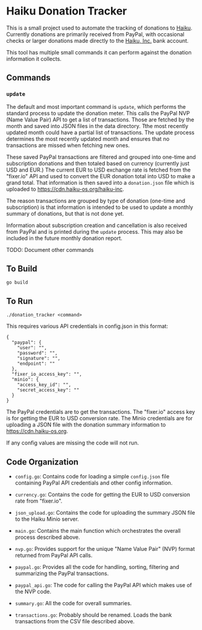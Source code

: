 # Haiku Donation Tracker

This is a small project used to automate the tracking of donations to [Haiku](https://www.haiku-os.org).
Currently donations are primarily received from PayPal, with occasional checks or larger donations
made directly to the [Haiku, Inc.](http://www.haiku-inc.org) bank account.

This tool has multiple small commands it can perform against the donation information it collects.

## Commands

### `update`

The default and most important command is `update`, which performs the standard process to update
the donation meter. This calls the PayPal NVP (Name Value Pair) API to get a list of transactions.
Those are fetched by the month and saved into JSON files in the data directory. Tthe most recently
updated month could have a partial list of transactions. The update process determines the most
recently updated month and ensures that no transactions are missed when fetching new ones.

These saved PayPal transactions are filtered and grouped into one-time and subscription donations and
then totaled based on currency (currently just USD and EUR.) The current EUR to USD exchange rate is
fetched from the "fixer.io" API and used to convert the EUR donation total into USD to make a grand
total. That information is then saved into a `donation.json` file which is uploaded to https://cdn.haiku-os.org/haiku-inc.

The reason transactions are grouped by type of donation (one-time and subscription) is that information
is intended to be used to update a monthly summary of donations, but that is not done yet.

Information about subscription creation and cancellation is also received from PayPal and is
printed during the `update` process. This may also be included in the future monthly donation report.

TODO: Document other commands

## To Build

```
go build
```

## To Run

```
./donation_tracker <command>
```

This requires various API credentials in config.json in this format:

```
{
  "paypal": {
    "user": "",
    "password": "",
    "signature": "",
    "endpoint": ""
  },
  "fixer_io_access_key": "",
  "minio": {
    "access_key_id": "",
    "secret_access_key": ""
  }
}
```

The PayPal credentials are to get the transactions. The "fixer.io" access key is
for getting the EUR to USD conversion rate. The Minio credentials are for uploading
a JSON file with the donation summary information to https://cdn.haiku-os.org.

If any config values are missing the code will not run.

## Code Organization

* `config.go`: Contains code for loading a simple `config.json` file containing PayPal API
credentials and other config information.

* `currency.go`: Contains the code for getting the EUR to USD conversion rate from "fixer.io".

* `json_upload.go`: Contains the code for uploading the summary JSON file to the Haiku Minio server.

* `main.go`: Contains the main function which orchestrates the overall process described above.

* `nvp.go`: Provides support for the unique "Name Value Pair" (NVP) format returned from PayPal API
calls.

* `paypal.go`: Provides all the code for handling, sorting, filtering and summarizing the PayPal
transactions.

* `paypal_api.go`: The code for calling the PayPal API which makes use of the NVP code.

* `summary.go`: All the code for overall summaries.

* `transactions.go`: Probably should be renamed. Loads the bank transactions from the CSV file described above.
